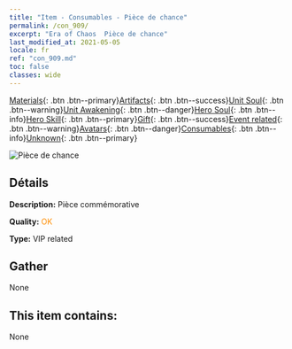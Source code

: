 ```yaml
---
title: "Item - Consumables - Pièce de chance"
permalink: /con_909/
excerpt: "Era of Chaos  Pièce de chance"
last_modified_at: 2021-05-05
locale: fr
ref: "con_909.md"
toc: false
classes: wide
---
```

 [Materials](/ItemsFR/){: .btn .btn--primary}[Artifacts](/ItemsFR/Artifacts/){: .btn .btn--success}[Unit Soul](/ItemsFR/UnitSoul/){: .btn .btn--warning}[Unit Awakening](/ItemsFR/UnitAwakening/){: .btn .btn--danger}[Hero Soul](/ItemsFR/HeroSoul/){: .btn .btn--info}[Hero Skill](/ItemsFR/HeroSkill/){: .btn .btn--primary}[Gift](/ItemsFR/Gift/){: .btn .btn--success}[Event related](/ItemsFR/Events/){: .btn .btn--warning}[Avatars](/ItemsFR/Avatars/){: .btn .btn--danger}[Consumables](/ItemsFR/Consumables/){: .btn .btn--info}[Unknown](/ItemsFR/Unknown/){: .btn .btn--primary}

 ![Pièce de chance](/images/t/i_40002.png)

## Détails
 **Description:** Pièce commémorative

 **Quality:** <span style="color: #FF8C00">OK</span>

 **Type:** VIP related

## Gather

  None

## This item contains:

  None

